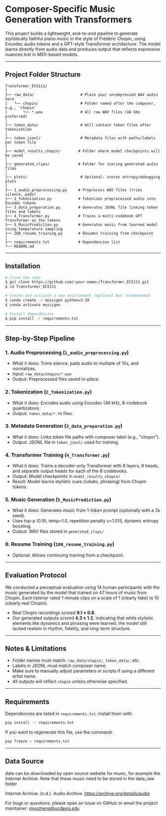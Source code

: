 # Composer-Specific Music Generation with Transformers

This project builds a lightweight, end-to-end pipeline to generate stylistically faithful piano music in the style of Frédéric Chopin, using Encodec audio tokens and a GPT-style Transformer architecture. The model learns directly from audio data and produces output that reflects expressive nuances lost in MIDI-based models.

---

## Project Folder Structure

```
Transformer_ECS111/
│
├── raw_data/                     # Place your uncompressed WAV audio here
│   └── chopin/                   # Folder named after the composer, e.g., 'chopin'
│       └── *.wav                 # All raw WAV files (48 kHz preferred)
│
├── token_data/                   # Will contain token files after tokenization
│
├── token_jsonl/                  # Metadata files with paths/labels per token file
│
├── model_results_chopin/        # Folder where model checkpoints will be saved
│
├── generated_clips/             # Folder for storing generated audio files
│
├── plots/                        # Optional: stores entropy/debugging plots
│
├── 1_audio_preprocessing.py     # Preprocess WAV files (trims silence, pads)
├── 2_Tokenization.py            # Tokenizes preprocessed audio into Encodec tokens
├── 3_data_preparation.py        # Generates JSONL file linking token files and labels
├── 4_Transformer.py             # Trains a multi-codebook GPT Transformer on the tokens
├── 5_MusicPrediction.py         # Generates music from learned model using temperature sampling
├── 100_resume_training.py       # Resumes training from checkpoint
│
├── requirements.txt             # Dependencies list
└── README.md
```

---

## Installation

```bash
# Clone the repo
$ git clone https://github.com/<your-name>/Transformer_ECS111.git
$ cd Transformer_ECS111

# Create and activate a new environment (optional but recommended)
$ conda create -n musicgen python=3.10
$ conda activate musicgen

# Install dependencies
$ pip install -r requirements.txt
```

---

## Step-by-Step Pipeline

### 1. Audio Preprocessing (`1_audio_preprocessing.py`)

* What it does: Trims silence, pads audio to multiple of 10s, and normalizes.
* Input: `raw_data/chopin/*.wav`
* Output: Preprocessed files saved in-place.

### 2. Tokenization (`2_Tokenization.py`)

* What it does: Encodes audio using Encodec (48 kHz, 8-codebook quantization).
* Output: `token_data/*.th` files.

### 3. Metadata Generation (`3_data_preparation.py`)

* What it does: Links token file paths with composer label (e.g., "chopin").
* Output: JSONL file in `token_jsonl/` used for training.

### 4. Transformer Training (`4_Transformer.py`)

* What it does: Trains a decoder-only Transformer with 8 layers, 8 heads, and separate output heads for each of the 8 codebooks.
* Output: Model checkpoints in `model_results_chopin/`
* Result: Model learns stylistic cues (rubato, phrasing) from Chopin tokens.

### 5. Music Generation (`5_MusicPrediction.py`)

* What it does: Generates music from 1-token prompt (optionally with a 3s seed).
* Uses top-p (0.9), temp=1.0, repetition penalty γ=1.015, dynamic entropy boosting.
* Output: WAV files stored in `generated_clips/`

### 6. Resume Training (`100_resume_training.py`)

* Optional: Allows continuing training from a checkpoint.

---

## Evaluation Protocol

We conducted a perceptual evaluation using 14 human participants with the music generated by the model that trained on 47 hours of music from Chopin. Each listener rated 1-minute clips on a scale of 1 (clearly fake) to 10 (clearly real Chopin).

* Real Chopin recordings scored **9.1 ± 0.8**.
* Our generated outputs scored **4.3 ± 1.2**, indicating that while stylistic elements like dynamics and phrasing were learned, the model still lacked realism in rhythm, fidelity, and long-term structure.

---

## Notes & Limitations

* Folder names must match: `raw_data/chopin/`, `token_data/`, etc.
* Labels in JSONL must match composer name.
* Make sure to manually adjust parameters in scripts if using a different artist name.
* All outputs will reflect `chopin` unless otherwise specified.

---

## Requirements

Dependencies are listed in `requirements.txt`. Install them with:

```bash
pip install -r requirements.txt
```

If you want to regenerate this file, use the command:

```bash
pip freeze > requirements.txt
```

---

## Data Source

data can be downloaded by open source website for music, for example the Internet Archive. Note that these music need to be stored in the data_raw folder

Internet Archive. (n.d.). Audio Archive. https://archive.org/details/audio 

For bugs or questions, please open an issue on GitHub or email the project maintainer: myuzheng@ucdavis.edu
